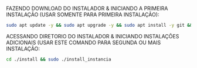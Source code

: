 FAZENDO DOWNLOAD DO INSTALADOR & INICIANDO A PRIMEIRA INSTALAÇÃO (USAR SOMENTE PARA PRIMEIRA INSTALAÇÃO):

```bash
sudo apt update -y && sudo apt upgrade -y && sudo apt install -y git && git clone https://github.com/ronaldorededigital/install && sudo chmod -R 777 install && cd install && sudo ./install_primaria
```

ACESSANDO DIRETORIO DO INSTALADOR & INICIANDO INSTALAÇÕES ADICIONAIS (USAR ESTE COMANDO PARA SEGUNDA OU MAIS INSTALAÇÃO:
```bash
cd ./install && sudo ./install_instancia
```

